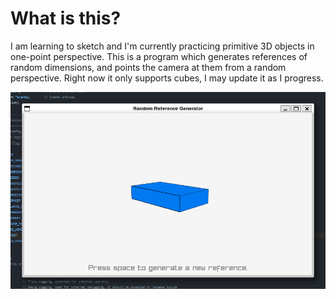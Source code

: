 # What is this?
I am learning to sketch and I'm currently practicing primitive 3D objects in one-point perspective. This is a program which generates references of random dimensions, and points the camera at them from a random perspective. Right now it only supports cubes, I may update it as I progress.

![Interface Screenshot](resources/Screenshot.png "Interface Screenshot")